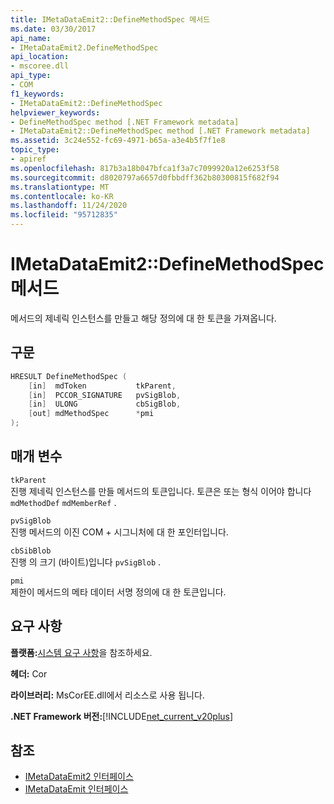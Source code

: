 ```yaml
---
title: IMetaDataEmit2::DefineMethodSpec 메서드
ms.date: 03/30/2017
api_name:
- IMetaDataEmit2.DefineMethodSpec
api_location:
- mscoree.dll
api_type:
- COM
f1_keywords:
- IMetaDataEmit2::DefineMethodSpec
helpviewer_keywords:
- DefineMethodSpec method [.NET Framework metadata]
- IMetaDataEmit2::DefineMethodSpec method [.NET Framework metadata]
ms.assetid: 3c24e552-fc69-4971-b65a-a3e4b5f7f1e8
topic_type:
- apiref
ms.openlocfilehash: 817b3a18b047bfca1f3a7c7099920a12e6253f58
ms.sourcegitcommit: d8020797a6657d0fbbdff362b80300815f682f94
ms.translationtype: MT
ms.contentlocale: ko-KR
ms.lasthandoff: 11/24/2020
ms.locfileid: "95712835"
---
```

# <a name="imetadataemit2definemethodspec-method"></a>IMetaDataEmit2::DefineMethodSpec 메서드

메서드의 제네릭 인스턴스를 만들고 해당 정의에 대 한 토큰을 가져옵니다.  
  
## <a name="syntax"></a>구문  
  
```cpp  
HRESULT DefineMethodSpec (  
    [in]  mdToken           tkParent,
    [in]  PCCOR_SIGNATURE   pvSigBlob,
    [in]  ULONG             cbSigBlob,
    [out] mdMethodSpec      *pmi  
);  
```  
  
## <a name="parameters"></a>매개 변수  

 `tkParent`  
 진행 제네릭 인스턴스를 만들 메서드의 토큰입니다. 토큰은 또는 형식 이어야 합니다 `mdMethodDef` `mdMemberRef` .  
  
 `pvSigBlob`  
 진행 메서드의 이진 COM + 시그니처에 대 한 포인터입니다.  
  
 `cbSibBlob`  
 진행 의 크기 (바이트)입니다 `pvSigBlob` .  
  
 `pmi`  
 제한이 메서드의 메타 데이터 서명 정의에 대 한 토큰입니다.  
  
## <a name="requirements"></a>요구 사항  

 **플랫폼:**[시스템 요구 사항](../../get-started/system-requirements.md)을 참조하세요.  
  
 **헤더:** Cor  
  
 **라이브러리:** MsCorEE.dll에서 리소스로 사용 됩니다.  
  
 **.NET Framework 버전:**[!INCLUDE[net_current_v20plus](../../../../includes/net-current-v20plus-md.md)]  
  
## <a name="see-also"></a>참조

- [IMetaDataEmit2 인터페이스](imetadataemit2-interface.md)
- [IMetaDataEmit 인터페이스](imetadataemit-interface.md)
